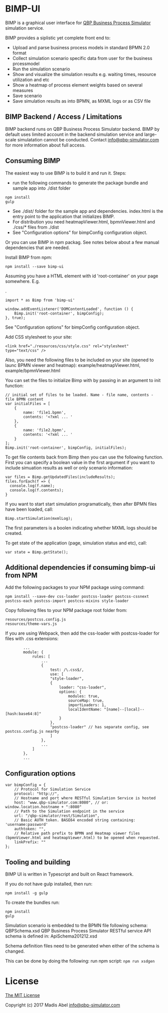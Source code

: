 BIMP-UI
====

BIMP is a graphical user interface for [QBP Business Process Simulator](http://www.qbp-simulator.com) simulation service.

BIMP provides a siplistic yet complete front end to:
- Upload and parse business process models in standard BPMN 2.0 format
- Collect simulation scenario specific data from user for the business prcessmodel
- Run the simulation scenario
- Show and visualize the simulation results e.g. waiting times, resource utilization and etc
- Show a heatmap of process element weights based on several measures
- Save scenario
- Save simulation results as into BPMN, as MXML logs or as CSV file

BIMP Backend / Access / Limitations
------------
BIMP backend runs on QBP Business Process Simulator backend. BIMP by default uses limited account in the backend simulation service and large-scale simulatation cannot be conducted. Contact info@qbp-simulator.com for more information about full access.

Consuming BIMP
------------

The easiest way to use BIMP is to build it and run it.
Steps:
- run the following commands to generate the package bundle and sample app into ./dist folder
```
npm install
gulp
```
- See ./dist/ folder for the sample app and dependencies. index.html is the entry point to the application that initializes BIMP.
- For distribution you need heatmapViewer.html, bpmnViewer.html and ./css/* files from ./dist
- See "Configuration options" for bimpConfig configuration object.


Or you can use BIMP in npm packag. See notes below about a few manual dependencies that are needed.

Install BIMP from npm:
```
npm install --save bimp-ui
```

Assuming you have a HTML element with id 'root-container' on your page somewhere. E.g. <div id='root-container'></div>.

```
import * as Bimp from 'bimp-ui'

window.addEventListener('DOMContentLoaded', function () {
    Bimp.init('root-container', bimpConfig);
}, true);
```


See "Configuration options" for bimpConfig configuration object.

Add CSS stylesheet to your site:
```
<link href="./resources/css/style.css" rel="stylesheet" type="text/css" />
```

Also, you need the following files to be included on your site (opened to launc BPMN viewer and heatmap):
example/heatmapViewer.html, example/bpmnViewer.html

You can set the files to initialize Bimp with by passing in an argument to init function:

```
// initial set of files to be loaded. Name - file name, contents - file BPMN content
var initialFiles = [
    {
        name: 'file1.bpmn',
        contents: '<?xml ... '
    },
    {
        name: 'file2.bpmn',
        contents: '<?xml ... '
    }
];
Bimp.init('root-container', bimpConfig, initialFiles);
```


To get file contents back from Bimp then you can use the following function. First you can specify a boolean
value in the first argument if you want to include simuation results as well or only scenario information:
```
var files = Bimp.getUpdatedFiles(includeResults);
files.forEach(f => {
  console.log(f.name);
  console.log(f.contents);
}
```


If you want to start start simulation programatically, then after BPMN files have been loaded, call:
```
Bimp.startSimulation(mxmlLog);
```
The first parameters is a boolen indicating whether MXML logs should be created.



To get state of the application (page, simulation status and etc), call:
```
var state = Bimp.getState();
```

Additional dependencies if consuming bimp-ui from NPM
------------

Add the following packages to your NPM package using command:
```
npm install --save-dev css-loader postcss-loader postcss-cssnext postcss-each postcss-import postcss-mixins style-loader
```

Copy following files to your NPM package root folder from:
```
resources/postcss.config.js
resources/theme-vars.js
```

If you are using Webpack, then add the css-loader with postcss-loader for files with .css extensions:

```
        ...
        module: {
            rules: [
                ...
                {
                    test: /\.css$/,
                    use: [
                    "style-loader",
                    {
                        loader: "css-loader",
                        options: {
                            modules: true,
                            sourceMap: true,
                            importLoaders: 1,
                            localIdentName: "[name]--[local]--[hash:base64:8]"
                        }
                    },
                    "postcss-loader" // has separate config, see postcss.config.js nearby
                    ]
                },
                ...
            ]
        },
        ...
```


Configuration options
------------

```
var bimpConfig = {
    // Protocol for Simulation Service
    protocol: "http://",
    // Hostname and port where RESTful Simulation Service is hosted
    host: "www.qbp-simulator.com:8080", // or: window.location.hostname + ":8080"
    // Path to the Simulation endpoint in the service
    url: "/qbp-simulator/rest/Simulation",
    // Basic AUTH token. BASE64 encoded string containing: 'username:password'
    authtoken: "",
    // Relative path prefix to BPMN and Heatmap viewer files (bpmnViewer.html and heatmapViewer.html) to be opened when requested.
    linkPrefix: ""
};
```

Tooling and building
----------------

BIMP UI is written in Typescript and built on React framework.

If you do not have gulp installed, then run:
```
npm install -g gulp
```

To create the bundles run:
```
npm install
gulp
```



Simulation scenario is embedded to the BPMN file following schema: QBPSchema.xsd
QBP Business Process Simulator RESTful service API schema is defined in: ApiSchema201212.xsd

Schema definition files need to be generated when either of the schema is changed.

This can be done by doing the following:
run npm script: ```npm run xsdgen```


License
=======

[The MIT License](https://raw.githubusercontent.com/qbpsimulator/bimp-ui/master/LICENSE)

Copyright (c) 2017 Madis Abel
info@qbp-simulator.com

